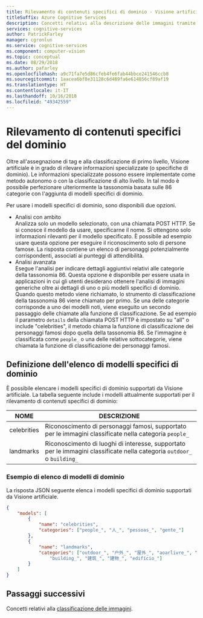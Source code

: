 ```yaml
---
title: Rilevamento di contenuti specifici di dominio - Visione artificiale
titleSuffix: Azure Cognitive Services
description: Concetti relativi alla descrizione delle immagini tramite l'API Visione artificiale.
services: cognitive-services
author: PatrickFarley
manager: cgronlun
ms.service: cognitive-services
ms.component: computer-vision
ms.topic: conceptual
ms.date: 08/29/2018
ms.author: pafarley
ms.openlocfilehash: a9c71fa7e5d86cfeb4fe6fab44bbce241546ccb8
ms.sourcegitcommit: 1aacea6bf8e31128c6d489fa6e614856cf89af19
ms.translationtype: HT
ms.contentlocale: it-IT
ms.lasthandoff: 10/16/2018
ms.locfileid: "49342559"
---
```

# <a name="detecting-domain-specific-content"></a>Rilevamento di contenuti specifici del dominio

Oltre all'assegnazione di tag e alla classificazione di primo livello, Visione artificiale è in grado di rilevare informazioni specializzate (o specifiche di dominio). Le informazioni specializzate possono essere implementate come metodo autonomo o con la classificazione di alto livello. In tal modo è possibile perfezionare ulteriormente la tassonomia basata sulle 86 categorie con l'aggiunta di modelli specifici di dominio.

Per usare i modelli specifici di dominio, sono disponibili due opzioni.

* Analisi con ambito  
  Analizza solo un modello selezionato, con una chiamata POST HTTP. Se si conosce il modello da usare, specificarne il nome. Si ottengono solo informazioni rilevanti per il modello specificato. È possibile ad esempio usare questa opzione per eseguire il riconoscimento solo di persone famose. La risposta contiene un elenco di personaggi potenzialmente corrispondenti, associati ai punteggi di attendibilità.
* Analisi avanzata  
  Esegue l'analisi per indicare dettagli aggiuntivi relativi alle categorie della tassonomia 86. Questa opzione è disponibile per essere usata in applicazioni in cui gli utenti desiderano ottenere l'analisi di immagini generiche oltre ai dettagli di uno o più modelli specifici di dominio. Quando questo metodo viene richiamato, lo strumento di classificazione della tassonomia 86 viene chiamato per primo. Se una delle categorie corrisponde a uno dei modelli noti, viene eseguito un secondo passaggio delle chiamate alla funzione di classificazione. Se ad esempio il parametro `details` della chiamata POST HTTP è impostato su "all" o include "celebrities", il metodo chiama la funzione di classificazione dei personaggi famosi dopo quella della tassonomia 86. Se l'immagine è classificata come `people_` o una delle relative sottocategorie, viene chiamata la funzione di classificazione dei personaggi famosi.

## <a name="listing-domain-specific-models"></a>Definizione dell'elenco di modelli specifici di dominio

È possibile elencare i modelli specifici di dominio supportati da Visione artificiale. La tabella seguente include i modelli attualmente supportati per il rilevamento di contenuti specifici di dominio:

| NOME | DESCRIZIONE |
|------|-------------|
| celebrities | Riconoscimento di personaggi famosi, supportato per le immagini classificate nella categoria `people_` |
| landmarks | Riconoscimento di luoghi di interesse, supportato per le immagini classificate nella categoria `outdoor_` o `building_` |

### <a name="domain-model-list-example"></a>Esempio di elenco di modelli di dominio

La risposta JSON seguente elenca i modelli specifici di dominio supportati da Visione artificiale.

```json
{
    "models": [
        {
            "name": "celebrities",
            "categories": ["people_", "人_", "pessoas_", "gente_"]
        },
        {
            "name": "landmarks",
            "categories": ["outdoor_", "户外_", "屋外_", "aoarlivre_", "alairelibre_",
                "building_", "建筑_", "建物_", "edifício_"]
        }
    ]
}
```

## <a name="next-steps"></a>Passaggi successivi

Concetti relativi alla [classificazione delle immagini](concept-categorizing-images.md).